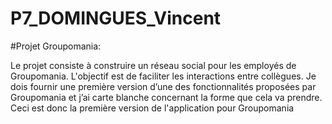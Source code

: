 ﻿# P7_DOMINGUES_Vincent
 
﻿#Projet Groupomania: 
 
Le projet consiste à construire un réseau social pour les employés de Groupomania. L'objectif est de faciliter les interactions entre collègues. Je dois fournir une première version d’une des fonctionnalités proposées par Groupomania et j’ai carte blanche concernant la forme que cela va prendre. Ceci est donc la première version de l'application pour Groupomania
